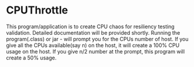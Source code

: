 # CPUThrottle
This program/application is to create CPU chaos for resiliency testing validation. Detailed documentation will be provided shortly. 
Running the program(.class) or jar - will prompt you for the CPUs number of host. If you give all the CPUs available(say n) on the host, it will create a 100% CPU usage on the host. If you give n/2 number at the prompt, this program will create a 50% usage. 
